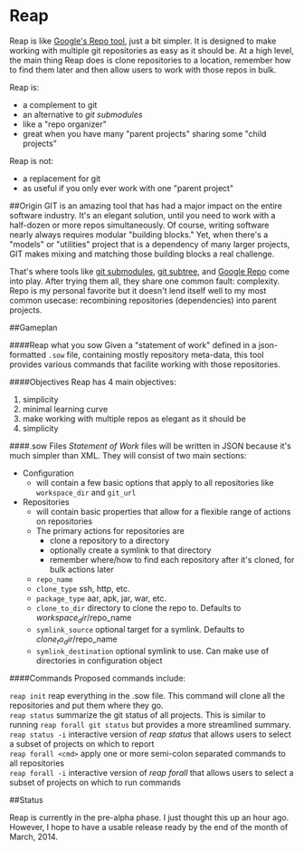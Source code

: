 Reap
====

Reap is like [Google's Repo tool](https://code.google.com/p/git-repo/), just a bit simpler. It is designed to make working with multiple git repositories as easy as it should be. At a high level, the main thing Reap does is clone repositories to a location, remember how to find them later and then allow users to work with those repos in bulk.

Reap is:
 - a complement to git
 - an alternative to _git submodules_
 - like a "repo organizer"
 - great when you have many "parent projects" sharing some "child projects"
 
Reap is not:
 - a replacement for git
 - as useful if you only ever work with one "parent project"
 
##Origin
GIT is an amazing tool that has had a major impact on the entire software industry. It's an elegant solution, until you need to work with a half-dozen or more repos simultaneously. Of course, writing software nearly always requires modular "building blocks." Yet, when there's a "models" or "utilities" project that is a dependency of many larger projects, GIT makes mixing and matching those building blocks a real challenge.

That's where tools like [git submodules](http://git-scm.com/docs/git-submodule), [git subtree](https://github.com/git/git/blob/master/contrib/subtree/git-subtree.txt), and [Google Repo](https://code.google.com/p/git-repo/) come into play. After trying them all, they share one common fault: complexity. Repo is my personal favorite but it doesn't lend itself well to my most common usecase: recombining repositories (dependencies) into parent projects.


##Gameplan

####Reap what you sow
Given a "statement of work" defined in a json-formatted `.sow` file, containing mostly repository meta-data, this tool provides various commands that facilite working with those repositories.

####Objectives
Reap has 4 main objectives:

1. simplicity
1. minimal learning curve
1. make working with multiple repos as elegant as it should be
1. simplicity

####.sow Files
_Statement of Work_ files will be written in JSON because it's much simpler than XML. They will consist of two main sections:
 - Configuration
     * will contain a few basic options that apply to all repositories like `workspace_dir` and `git_url`
 - Repositories
     * will contain basic properties that allow for a flexible range of actions on repositories
     * The primary actions for repositories are
         - clone a repository to a directory
         - optionally create a symlink to that directory
         - remember where/how to find each repository after it's cloned, for bulk actions later
     * `repo_name`
     * `clone_type` ssh, http, etc.
     * `package_type` aar, apk, jar, war, etc.
     * `clone_to_dir` directory to clone the repo to. Defaults to $workspace_dir/$repo_name
     * `symlink_source` optional target for a symlink. Defaults to $clone_to_dir/$repo_name
     * `symlink_destination` optional symlink to use. Can make use of directories in configuration object

####Commands
Proposed commands include:

`reap init` reap everything in the .sow file. This command will clone all the repositories and put them where they go.    
`reap status` summarize the git status of all projects. This is similar to running `reap forall git status` but provides a more streamlined summary.    
`reap status -i` interactive version of _reap status_ that allows users to select a subset of projects on which to report     
`reap forall <cmd>` apply one or more semi-colon separated commands to all repositories    
`reap forall -i` interactive version of _reap forall_ that allows users to select a subset of projects on which to run commands    

##Status

Reap is currently in the pre-alpha phase. I just thought this up an hour ago. However, I hope to have a usable release ready by the end of the month of March, 2014.
